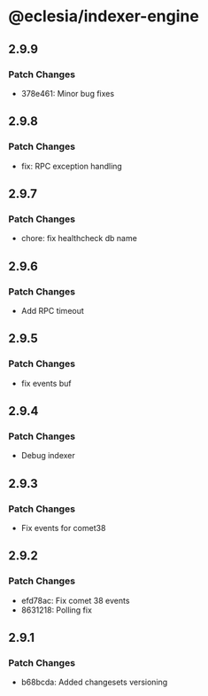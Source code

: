 # @eclesia/indexer-engine

## 2.9.9

### Patch Changes

- 378e461: Minor bug fixes

## 2.9.8

### Patch Changes

- fix: RPC exception handling

## 2.9.7

### Patch Changes

- chore: fix healthcheck db name

## 2.9.6

### Patch Changes

- Add RPC timeout

## 2.9.5

### Patch Changes

- fix events buf

## 2.9.4

### Patch Changes

- Debug indexer

## 2.9.3

### Patch Changes

- Fix events for comet38

## 2.9.2

### Patch Changes

- efd78ac: Fix comet 38 events
- 8631218: Polling fix

## 2.9.1

### Patch Changes

- b68bcda: Added changesets versioning
